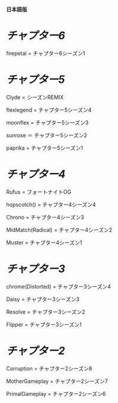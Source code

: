 ﻿**日本語版**

# _チャプター6_

firepetal = チャプター6シーズン1

# _チャプター5_

Clyde = シーズンREMIX

flexlegend = チャプター5シーズン4

moonflex  = チャプター5シーズン3

sunrose ＝ チャプター5シーズン2

paprika  = チャプター5シーズン1

# _チャプター4_

Rufus = フォートナイトOG

hopscotch()  = チャプター4シーズン4

Chrono =  チャプター4シーズン3

MidMatch(Radical) = チャプター4シーズン2

Muster  = チャプター4シーズン1

# _チャプター3_

chrome(Distorted) = チャプター3シーズン4

Daisy = チャプター3シーズン3

Resolve  = チャプター3シーズン2

Flipper = チャプター3シーズン1

# _チャプター2_

Corruption = チャプター2シーズン8

MotherGameplay = チャプター2シーズン7

PrimalGameplay = チャプター2シーズン6

